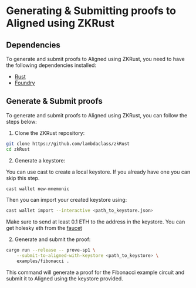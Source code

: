 # Generating & Submitting proofs to Aligned using ZKRust

## Dependencies

To generate and submit proofs to Aligned using ZKRust, you need to have the following dependencies installed:
- [Rust](https://www.rust-lang.org/tools/install)
- [Foundry](https://book.getfoundry.sh/getting-started/installation)

## Generate & Submit proofs

To generate and submit proofs to Aligned using ZKRust, you can follow the steps below:

1. Clone the ZKRust repository:

```bash
git clone https://github.com/lambdaclass/zkRust
cd zkRust
```

2. Generate a keystore:

You can use cast to create a local keystore.
If you already have one you can skip this step.

```bash
cast wallet new-mnemonic
```

Then you can import your created keystore using:

```bash
cast wallet import --interactive <path_to_keystore.json>
```

Make sure to send at least 0.1 ETH to the address in the keystore.
You can get holesky eth from the [faucet](https://cloud.google.com/application/web3/faucet/ethereum/holesky)

2. Generate and submit the proof:

```bash
cargo run --release -- prove-sp1 \
    --submit-to-aligned-with-keystore <path_to_keystore> \
    examples/fibonacci .
```

This command will generate a proof for the Fibonacci example circuit and submit it to Aligned using the keystore provided.
